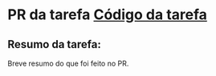 # PR da tarefa [Código da tarefa](htts://link_do_trello_para_tarefa)

## Resumo da tarefa:
Breve resumo do que foi feito no PR.
